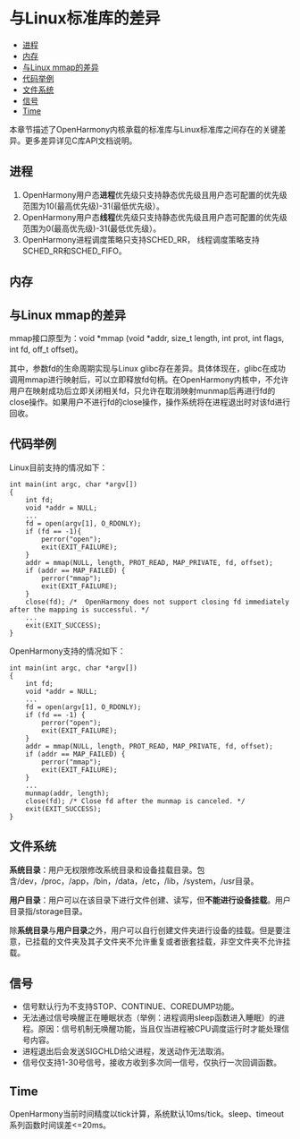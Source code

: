 # 与Linux标准库的差异<a name="ZH-CN_TOPIC_0000001053240737"></a>

-   [进程](#section249218475301)
-   [内存](#section55731513163117)
-   [与Linux mmap的差异](#section1943551142314)
-   [代码举例](#section16947155092514)
-   [文件系统](#section1746965493115)
-   [信号](#section1198254310333)
-   [Time](#section0833419133414)

本章节描述了OpenHarmony内核承载的标准库与Linux标准库之间存在的关键差异。更多差异详见C库API文档说明。

## 进程<a name="section249218475301"></a>

1.  OpenHarmony用户态**进程**优先级只支持静态优先级且用户态可配置的优先级范围为10\(最高优先级\)-31\(最低优先级）。
2.  OpenHarmony用户态**线程**优先级只支持静态优先级且用户态可配置的优先级范围为0\(最高优先级\)-31\(最低优先级）。
3.  OpenHarmony进程调度策略只支持SCHED\_RR， 线程调度策略支持SCHED\_RR和SCHED\_FIFO。

## 内存<a name="section55731513163117"></a>

## 与Linux mmap的差异<a name="section1943551142314"></a>

mmap接口原型为：void \*mmap \(void \*addr, size\_t length, int prot, int flags, int fd, off\_t offset\)。

其中，参数fd的生命周期实现与Linux glibc存在差异。具体体现在，glibc在成功调用mmap进行映射后，可以立即释放fd句柄。在OpenHarmony内核中，不允许用户在映射成功后立即关闭相关fd，只允许在取消映射munmap后再进行fd的close操作。如果用户不进行fd的close操作，操作系统将在进程退出时对该fd进行回收。

## 代码举例<a name="section16947155092514"></a>

Linux目前支持的情况如下：

```
int main(int argc, char *argv[])
{
    int fd;
    void *addr = NULL;
    ...
    fd = open(argv[1], O_RDONLY);
    if (fd == -1){
        perror("open");
        exit(EXIT_FAILURE);
    }
    addr = mmap(NULL, length, PROT_READ, MAP_PRIVATE, fd, offset);
    if (addr == MAP_FAILED) {
        perror("mmap");
        exit(EXIT_FAILURE);
    }
    close(fd); /*  OpenHarmony does not support closing fd immediately after the mapping is successful. */ 
    ...
    exit(EXIT_SUCCESS);
}
```

OpenHarmony支持的情况如下：

```
int main(int argc, char *argv[])
{
    int fd;
    void *addr = NULL;
    ...
    fd = open(argv[1], O_RDONLY);
    if (fd == -1) {
        perror("open");
        exit(EXIT_FAILURE);
    }
    addr = mmap(NULL, length, PROT_READ, MAP_PRIVATE, fd, offset);
    if (addr == MAP_FAILED) {
        perror("mmap");
        exit(EXIT_FAILURE);
    }
    ...
    munmap(addr, length);
    close(fd); /* Close fd after the munmap is canceled. */
    exit(EXIT_SUCCESS);
}
```

## 文件系统<a name="section1746965493115"></a>

**系统目录**：用户无权限修改系统目录和设备挂载目录。包含/dev，/proc，/app，/bin，/data，/etc，/lib，/system，/usr目录。

**用户目录**：用户可以在该目录下进行文件创建、读写，但**不能进行设备挂载**。用户目录指/storage目录。

除**系统目录**与**用户目录**之外，用户可以自行创建文件夹进行设备的挂载。但是要注意，已挂载的文件夹及其子文件夹不允许重复或者嵌套挂载，非空文件夹不允许挂载。

## 信号<a name="section1198254310333"></a>

-   信号默认行为不支持STOP、CONTINUE、COREDUMP功能。
-   无法通过信号唤醒正在睡眠状态（举例：进程调用sleep函数进入睡眠）的进程。原因：信号机制无唤醒功能，当且仅当进程被CPU调度运行时才能处理信号内容。
-   进程退出后会发送SIGCHLD给父进程，发送动作无法取消。
-   信号仅支持1-30号信号，接收方收到多次同一信号，仅执行一次回调函数。

## Time<a name="section0833419133414"></a>

OpenHarmony当前时间精度以tick计算，系统默认10ms/tick。sleep、timeout系列函数时间误差<=20ms。

